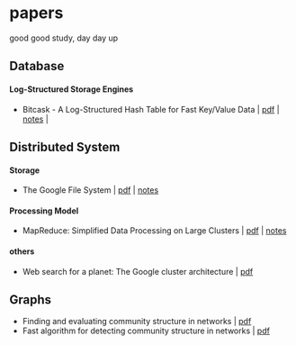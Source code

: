 # papers

good good study, day day up

## Database


#### Log-Structured Storage Engines

- Bitcask - A Log-Structured Hash Table for Fast Key/Value Data | [pdf](pdf/bitcask-intro.pdf) | [notes](notes/bitcask-intro.md) |


## Distributed System

#### Storage

- The Google File System | [pdf](pdf/gfs-sosp2003.pdf) | [notes](notes/gfs-sosp2003.md)

#### Processing Model

- MapReduce: Simplified Data Processing on Large Clusters | [pdf](pdf/mapreduce-simplified-data-processing-on-large-clusters.pdf) | [notes](notes/mapreduce-simplified-data-processing-on-large-clusters.md)

#### others

- Web search for a planet: The Google cluster architecture | [pdf](pdf/googlecluster-ieee.pdf)


## Graphs

- Finding and evaluating community structure in networks | [pdf](pdf/Finding-and-evaluating-community-structure-in-networks.pdf)
- Fast algorithm for detecting community structure in networks | [pdf](pdf/Fast-algorithm-for-detecting-community-structure-in-networks.pdf)
